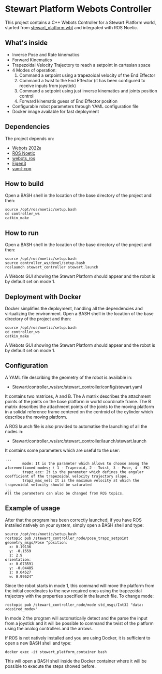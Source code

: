 # Stewart Platform Webots Controller

This project contains a C++ Webots Controller for a Stewart Platform world, started from [stewart_platform.wbt](https://cyberbotics.com/doc/guide/samples-demos) and integrated with ROS Noetic.

## What's inside

- Inverse Pose and Rate kinematics
- Forward Kinematics
- Trapezoidal Velocity Trajectory to reach a setpoint in cartesian space
- 4 Modes of operation:
  1. Command a setpoint using a trapezoidal velocity of the End Effector
  2. Command a twist to the End Effector (it has been configured to receive inputs from joystick)
  3. Command a setpoint using just inverse kinematics and joints position control
  4. Forward kinematis guess of End Effector position
- Configurable robot parameters through YAML configuration file
- Docker image available for fast deployment

## Dependencies

The project depends on:
- [Webots 2022a](https://cyberbotics.com/)
- [ROS Noetic](http://wiki.ros.org/noetic/Installation/Ubuntu)
- [webots_ros](http://wiki.ros.org/webots_ros)
- [Eigen3](https://eigen.tuxfamily.org/index.php?title=Main_Page)
- [yaml-cpp](https://github.com/jbeder/yaml-cpp)

## How to build

Open a BASH shell in the location of the base directory of the project and then:

```
source /opt/ros/noetic/setup.bash
cd controller_ws
catkin_make
```

## How to run

Open a BASH shell in the location of the base directory of the project and then:

```
source /opt/ros/noetic/setup.bash
source controller_ws/devel/setup.bash
roslaunch stewart_controller stewart.launch
```
A Webots GUI showing the Stewart Platform should appear and the robot is by default set on mode 1.

## Deployment with Docker

Docker simplifies the deployment, handling all the dependencies and virtualizing the environment.
Open a BASH shell in the location of the base directory of the project and then:
```
source /opt/ros/noetic/setup.bash
cd controller_ws
catkin_make
```
A Webots GUI showing the Stewart Platform should appear and the robot is by default set on mode 1.

## Configuration

A YAML file describing the geometry of the robot is available in:
- Stewart/controller_ws/src/stewart_controller/config/stewart.yaml

It contains two matrices, A and B. The A matrix describes the attachment points of the joints on the base platform in world coordinate frame. The B matrix describes the attachment points of the joints to the moving platform in a solidal reference frame centered on the centroid of the cylinder which describes the moving platform.

A ROS launch file is also provided to automatise the launching of all the nodes in:
- Stewart/controller_ws/src/stewart_controller/launch/stewart.launch

It contains some parameters which are useful to the user:
```
...
        mode: It is the parameter which allows to choose among the aforementioned modes; ( 1 - Trapezoid, 2 - Twist, 3 - Pose, 4 - FK)
        trapz_acc: It is the parameter which defines the angular coefficient of the trapezoidal velocity trajectory slope.
        trapz_max_vel: It is the maximum velocity at which the trapezoidal velocity should be saturated
...
All the parameters can also be changed from ROS topics.

```

## Example of usage

After that the program has been correctly launched, if you have ROS installed natively on your system, simply open a BASH shell and type:
```
source /opt/ros/noetic/setup.bash
rostopic pub /stewart_controller_node/pose_trapz_setpoint geometry_msgs/Pose "position:
  x: 0.19136
  y: -0.1559
  z: 2.9
orientation:
  x: 0.073591
  y: -0.04485
  z: 0.04527
  w: 0.99524"
```
Since the robot starts in mode 1, this command will move the platform from the initial coordinates to the new required ones using the trapezoidal trajectory with the properties specified in the launch file.
To change mode:

```
rostopic pub /stewart_controller_node/mode std_msgs/Int32 "data: <desired_mode>"
```

In mode 2 the program will automatically detect and the parse the input from a joystick and it will be possible to command the twist of the platform using the analog controllers and the arrows.

If ROS is not natively installed and you are using Docker, it is sufficient to open a new BASH shell and type:
```
docker exec -it stewart_platform_container bash
```
This will open a BASH shell inside the Docker container where it will be possible to execute the steps showed before.

##
